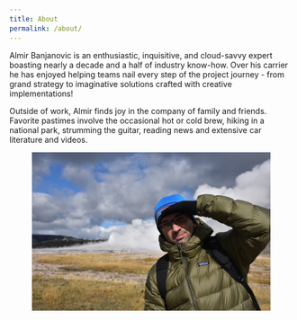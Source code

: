```yaml
---
title: About
permalink: /about/
---
```


Almir Banjanovic is an enthusiastic, inquisitive, and cloud-savvy expert boasting nearly a decade and a half of industry know-how. Over his carrier he has enjoyed helping teams nail every step of the project journey - from grand strategy to imaginative solutions crafted with creative implementations! 

Outside of work, Almir finds joy in the company of family and friends. Favorite pastimes involve the occasional hot or cold brew, hiking in a national park, strumming the guitar, reading news and extensive car literature and videos.

<figure>
    <a href="/assets/images/yellowstone.jpg"><img src="/assets/images/yellowstone.jpg"></a>
</figure>
